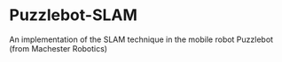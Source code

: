 # Puzzlebot-SLAM
An implementation of the SLAM technique in the mobile robot Puzzlebot (from Machester Robotics)
